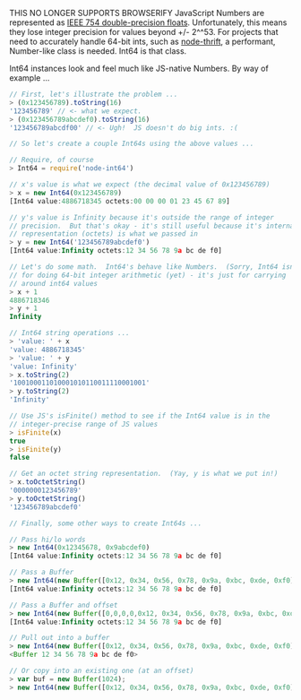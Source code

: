 THIS NO LONGER SUPPORTS BROWSERIFY
JavaScript Numbers are represented as [IEEE 754 double-precision floats](http://steve.hollasch.net/cgindex/coding/ieeefloat.html).  Unfortunately, this means they lose integer precision for values beyond +/- 2^^53.  For projects that need to accurately handle 64-bit ints, such as [node-thrift](https://github.com/wadey/node-thrift), a performant, Number-like class is needed.  Int64 is that class.

Int64 instances look and feel much like JS-native Numbers.  By way of example ...
```js
// First, let's illustrate the problem ...
> (0x123456789).toString(16)
'123456789' // <- what we expect.
> (0x123456789abcdef0).toString(16)
'123456789abcdf00' // <- Ugh!  JS doesn't do big ints. :(

// So let's create a couple Int64s using the above values ...

// Require, of course
> Int64 = require('node-int64')

// x's value is what we expect (the decimal value of 0x123456789)
> x = new Int64(0x123456789)
[Int64 value:4886718345 octets:00 00 00 01 23 45 67 89]

// y's value is Infinity because it's outside the range of integer
// precision.  But that's okay - it's still useful because it's internal
// representation (octets) is what we passed in
> y = new Int64('123456789abcdef0')
[Int64 value:Infinity octets:12 34 56 78 9a bc de f0]

// Let's do some math.  Int64's behave like Numbers.  (Sorry, Int64 isn't
// for doing 64-bit integer arithmetic (yet) - it's just for carrying
// around int64 values
> x + 1
4886718346
> y + 1
Infinity

// Int64 string operations ...
> 'value: ' + x
'value: 4886718345'
> 'value: ' + y
'value: Infinity'
> x.toString(2)
'100100011010001010110011110001001'
> y.toString(2)
'Infinity'

// Use JS's isFinite() method to see if the Int64 value is in the
// integer-precise range of JS values
> isFinite(x)
true
> isFinite(y)
false

// Get an octet string representation.  (Yay, y is what we put in!)
> x.toOctetString()
'0000000123456789'
> y.toOctetString()
'123456789abcdef0'

// Finally, some other ways to create Int64s ...

// Pass hi/lo words
> new Int64(0x12345678, 0x9abcdef0)
[Int64 value:Infinity octets:12 34 56 78 9a bc de f0]

// Pass a Buffer
> new Int64(new Buffer([0x12, 0x34, 0x56, 0x78, 0x9a, 0xbc, 0xde, 0xf0]))
[Int64 value:Infinity octets:12 34 56 78 9a bc de f0]

// Pass a Buffer and offset
> new Int64(new Buffer([0,0,0,0,0x12, 0x34, 0x56, 0x78, 0x9a, 0xbc, 0xde, 0xf0]), 4)
[Int64 value:Infinity octets:12 34 56 78 9a bc de f0]

// Pull out into a buffer
> new Int64(new Buffer([0x12, 0x34, 0x56, 0x78, 0x9a, 0xbc, 0xde, 0xf0])).toBuffer()
<Buffer 12 34 56 78 9a bc de f0>

// Or copy into an existing one (at an offset)
> var buf = new Buffer(1024);
> new Int64(new Buffer([0x12, 0x34, 0x56, 0x78, 0x9a, 0xbc, 0xde, 0xf0])).copy(buf, 512);
```
